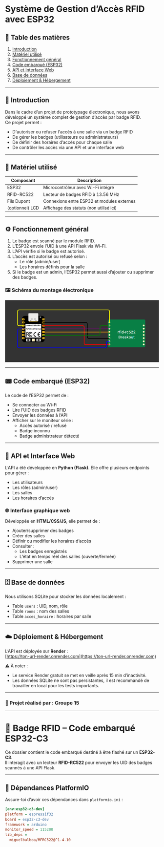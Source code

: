 # Système de Gestion d’Accès RFID avec ESP32

## 📑 Table des matières

1. [Introduction](#introduction)
2. [Matériel utilisé](#matériel-utilisé)
3. [Fonctionnement général](#fonctionnement-général)
4. [Code embarqué (ESP32)](#code-embarqué-esp32)
5. [API et Interface Web](#api-et-interface-web)
6. [Base de données](#base-de-données)
7. [Déploiement & Hébergement](#déploiement--hébergement)

---

## 🧠 Introduction

Dans le cadre d’un projet de prototypage électronique, nous avons développé un système complet de gestion d’accès par badge RFID.  
Ce projet permet :

- D'autoriser ou refuser l'accès à une salle via un badge RFID
- De gérer les badges (utilisateurs ou administrateurs)
- De définir des horaires d’accès pour chaque salle
- De contrôler les accès via une API et une interface web

---

## 🔌 Matériel utilisé

| Composant        | Description                                 |
|------------------|---------------------------------------------|
| ESP32            | Microcontrôleur avec Wi-Fi intégré          |
| RFID-RC522       | Lecteur de badges RFID à 13.56 MHz          |
| Fils Dupont      | Connexions entre ESP32 et modules externes  |
| (optionnel) LCD  | Affichage des statuts (non utilisé ici)     |

---

## ⚙️ Fonctionnement général

1. Le badge est scanné par le module RFID.
2. L’ESP32 envoie l’UID à une API Flask via Wi-Fi.
3. L’API vérifie si le badge est autorisé.
4. L’accès est autorisé ou refusé selon :
   - Le rôle (admin/user)
   - Les horaires définis pour la salle
5. Si le badge est un admin, l’ESP32 permet aussi d’ajouter ou supprimer des badges.

### 🖼️ Schéma du montage électronique
![Schéma RFID](assets/rfid-schema.png)

---

## 📟 Code embarqué (ESP32)

Le code de l’ESP32 permet de :

- Se connecter au Wi-Fi
- Lire l’UID des badges RFID
- Envoyer les données à l’API
- Afficher sur le moniteur série :
  - Accès autorisé / refusé
  - Badge inconnu
  - Badge administrateur détecté

---

## 🧩 API et Interface Web

L’API a été développée en **Python (Flask)**. Elle offre plusieurs endpoints pour gérer :

- Les utilisateurs
- Les rôles (admin/user)
- Les salles
- Les horaires d’accès

### 🌐 Interface graphique web

Développée en **HTML/CSS/JS**, elle permet de :

- Ajouter/supprimer des badges
- Créer des salles
- Définir ou modifier les horaires d’accès
- Consulter :
  - Les badges enregistrés
  - L’état en temps réel des salles (ouverte/fermée)
- Supprimer une salle

---

## 🗄️ Base de données

Nous utilisons SQLite pour stocker les données localement :

- Table `users` : UID, nom, rôle
- Table `rooms` : nom des salles
- Table `acces_horaire` : horaires par salle

---

## ☁️ Déploiement & Hébergement

L’API est déployée sur **Render** :  
[https://ton-url-render.onrender.com](https://ton-url-render.onrender.com)

⚠️ À noter :
- Le service Render gratuit se met en veille après 15 min d’inactivité.
- Les données SQLite ne sont pas persistantes, il est recommandé de travailler en local pour les tests importants.

---



### 💼 Projet réalisé par : **Groupe 15**

---

# 🚀 Badge RFID – Code embarqué ESP32-C3

Ce dossier contient le code embarqué destiné à être flashé sur un **ESP32-C3**.  
Il interagit avec un lecteur **RFID-RC522** pour envoyer les UID des badges scannés à une API Flask.

---

## 🔧 Dépendances PlatformIO

Assure-toi d’avoir ces dépendances dans `platformio.ini` :

```ini
[env:esp32-c3-dev]
platform = espressif32
board = esp32-c3-dev
framework = arduino
monitor_speed = 115200
lib_deps =
  miguelbalboa/MFRC522@^1.4.10
